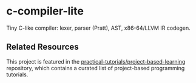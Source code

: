 # c-compiler-lite
Tiny C-like compiler: lexer, parser (Pratt), AST, x86-64/LLVM IR codegen.

## Related Resources

This project is featured in the [practical-tutorials/project-based-learning](https://github.com/practical-tutorials/project-based-learning) repository, which contains a curated list of project-based programming tutorials.
